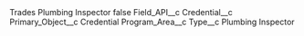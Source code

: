 <?xml version="1.0" encoding="UTF-8"?>
<CustomMetadata xmlns="http://soap.sforce.com/2006/04/metadata" xmlns:xsi="http://www.w3.org/2001/XMLSchema-instance" xmlns:xsd="http://www.w3.org/2001/XMLSchema">
    <label>Trades Plumbing Inspector</label>
    <protected>false</protected>
    <values>
        <field>Field_API__c</field>
        <value xsi:type="xsd:string">Credential__c</value>
    </values>
    <values>
        <field>Primary_Object__c</field>
        <value xsi:type="xsd:string">Credential</value>
    </values>
    <values>
        <field>Program_Area__c</field>
        <value xsi:nil="true"/>
    </values>
    <values>
        <field>Type__c</field>
        <value xsi:type="xsd:string">Plumbing Inspector</value>
    </values>
</CustomMetadata>
